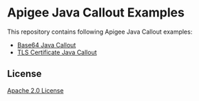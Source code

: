 # Apigee Java Callout Examples

This repository contains following Apigee Java Callout examples:
- [Base64 Java Callout](base64-java-callout/)
- [TLS Certificate Java Callout](tls-certificate-java-callout/)

## License

[Apache 2.0 License](https://www.apache.org/licenses/LICENSE-2.0)